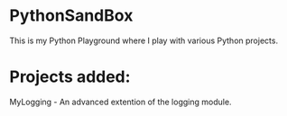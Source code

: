 # PythonSandBox
This is my Python Playground where I play with various Python projects.

# Projects added:
MyLogging - An advanced extention of the logging module.

